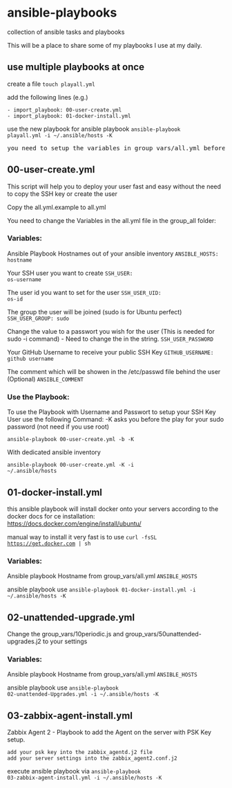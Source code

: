 # ansible-playbooks
collection of ansible tasks and playbooks

This will be a place to share some of my playbooks I use at my daily.

<h2>use multiple playbooks at once</h2>

create a file
<code>touch playall.yml</code>

add the following lines (e.g.)
```
- import_playbook: 00-user-create.yml
- import_playbook: 01-docker-install.yml
```

use the new playbook for ansible playbook
<code>ansible-playbook playall.yml -i ~/.ansible/hosts -K</code>

<pre>you need to setup the variables in group_vars/all.yml before use the playbooks</pre>

<h2>00-user-create.yml</h2>

This script will help you to deploy your user fast and easy without the need to copy the SSH key or create the user

Copy the all.yml.example to all.yml

You need to change the Variables in the all.yml file in the group_all folder:
<h3>Variables:</h3>

Ansible Playbook Hostnames out of your ansible inventory
<code>ANSIBLE_HOSTS: hostname</code>

Your SSH user you want to create
<code>SSH_USER: os-username</code>

The user id you want to set for the user
<code>SSH_USER_UID: os-id</code>

The group the user will be joined (sudo is for Ubuntu perfect)
<code>SSH_USER_GROUP: sudo</code>

Change the value to a passwort you wish for the user (This is needed for sudo -i command) - Need to change the <PASSWORD> in the string.
<code>SSH_USER_PASSWORD</code>

Your GitHub Username to receive your public SSH Key
<code>GITHUB_USERNAME: github username</code>

The comment which will be showen in the /etc/passwd file behind the user (Optional)
<code>ANSIBLE_COMMENT</code>

<h3>Use the Playbook:</h3>

To use the Playbook with Username and Passwort to setup your SSH Key User use the following Command:
-K asks you before the play for your sudo password (not need if you use root)

<code>ansible-playbook 00-user-create.yml -b -K</code>

With dedicated ansible inventory

<code>ansible-playbook 00-user-create.yml -K -i ~/.ansible/hosts</code>

<h2>01-docker-install.yml</h2>

this ansible playbook will install docker onto your servers according to the docker docs for ce installation: https://docs.docker.com/engine/install/ubuntu/

manual way to install it very fast is to use
<code>curl -fsSL https://get.docker.com | sh</code>

<h3>Variables:</h3>
Ansible playbook Hostname from group_vars/all.yml
<code>ANSIBLE_HOSTS</code>

ansible playbook use
<code>ansible-playbook 01-docker-install.yml -i ~/.ansible/hosts -K</code>


<h2>02-unattended-upgrade.yml</h3>

Change the group_vars/10periodic.js and group_vars/50unattended-upgrades.j2 to your settings

<h3>Variables:</h3>
Ansible playbook Hostname from group_vars/all.yml
<code>ANSIBLE_HOSTS</code>

ansible playbook use
<code>ansible-playbook 02-unattended-Upgrades.yml -i ~/.ansible/hosts -K</code>

<h2>03-zabbix-agent-install.yml</h2>

Zabbix Agent 2 - Playbook to add the Agent on the server with PSK Key setup.

```
add your psk key into the zabbix_agentd.j2 file
add your server settings into the zabbix_agent2.conf.j2
```

execute ansible playbook via
<code>ansible-playbook 03-zabbix-agent-install.yml -i ~/.ansible/hosts -K</code>
